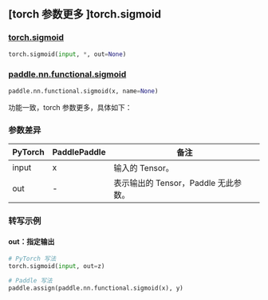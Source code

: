 ## [torch 参数更多 ]torch.sigmoid
### [torch.sigmoid](https://pytorch.org/docs/stable/generated/torch.sigmoid.html?highlight=sigmoid#torch.sigmoid)

```python
torch.sigmoid(input, *, out=None)
```

### [paddle.nn.functional.sigmoid](https://www.paddlepaddle.org.cn/documentation/docs/zh/develop/api/paddle/nn/functional/sigmoid_cn.html#sigmoid)

```python
paddle.nn.functional.sigmoid(x, name=None)
```

功能一致，torch 参数更多，具体如下：
### 参数差异
| PyTorch       | PaddlePaddle | 备注                                                   |
| ------------- | ------------ | ------------------------------------------------------ |
| input         | x            | 输入的 Tensor。                                      |
| out           | -            | 表示输出的 Tensor，Paddle 无此参数。               |


### 转写示例
#### out：指定输出
```python
# PyTorch 写法
torch.sigmoid(input, out=z)

# Paddle 写法
paddle.assign(paddle.nn.functional.sigmoid(x), y)
```
